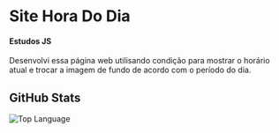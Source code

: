 # Site Hora Do Dia

#### Estudos JS
Desenvolvi essa página web utilisando condição para mostrar o horário atual e trocar a imagem de fundo de acordo com o período do dia.

## GitHub Stats

![Top Language](https://github-readme-stats.vercel.app/api/top-langs/?username=Carolina-Zampieri&repo=siteHoraDoDia&langs_count=3)

